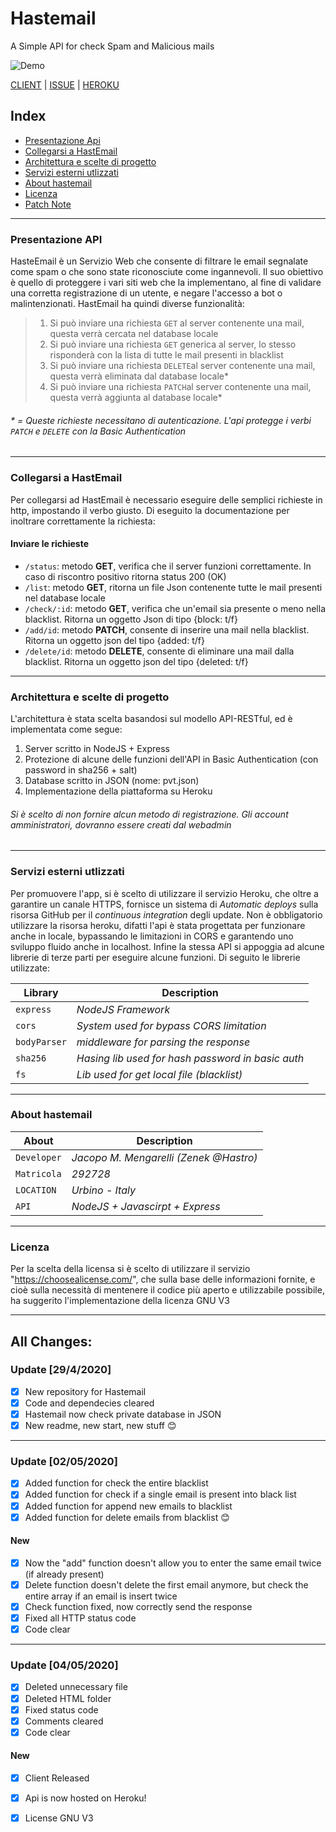 # Hastemail
A Simple API for check Spam and Malicious mails

![Demo](https://i.imgur.com/eYv6KLG.png)


[CLIENT](https://bit.ly/35wj3cG) | [ISSUE](https://bit.ly/336o6z6) | [HEROKU](https://bit.ly/2SBDI9V)

## Index
- [Presentazione Api](#presentazione-api)
- [Collegarsi a HastEmail](#collegarsi-a-hastemail)
- [Architettura e scelte di progetto](#architettura-e-scelte-di-progetto)
- [Servizi esterni utlizzati](#servizi-esterni-utlizzati)
- [About hastemail](#about-hastemail)
- [Licenza](#licenza)
- [Patch Note](#all-changes)

-----------
### Presentazione API
HasteEmail è un Servizio Web che consente di filtrare le email segnalate come spam o che sono state riconosciute come ingannevoli. Il suo obiettivo è quello di proteggere i vari siti web che la implementano, al fine di validare una corretta registrazione di un utente, e negare l'accesso a bot o malintenzionati.
HastEmail ha quindi diverse funzionalità:
>1. Si può inviare una richiesta `GET` al server contenente una mail, questa verrà cercata nel database locale
>2. Si può inviare una richiesta `GET` generica al server, lo stesso risponderà con la lista di tutte le mail presenti in blacklist
>3. Si può inviare una richiesta `DELETE`al server contenente una mail, questa verrà eliminata dal database locale*
>4. Si può inviare una richiesta `PATCH`al server contenente una mail, questa verrà aggiunta al database locale*


###### * = Queste richieste necessitano di autenticazione. L'api protegge i verbi `PATCH` e `DELETE` con la Basic Authentication  
-----------
### Collegarsi a HastEmail
Per collegarsi ad HastEmail è necessario eseguire delle semplici richieste in http, impostando il verbo giusto.
Di eseguito la documentazione per inoltrare correttamente la richiesta:

#### Inviare le richieste
- `/status`: metodo **GET**, verifica che il server funzioni correttamente. In caso di riscontro positivo ritorna status 200 (OK)
- `/list`: metodo **GET**, ritorna un file Json contenente tutte le mail presenti nel database locale
- `/check/:id`: metodo **GET**, verifica che un'email sia presente o meno nella blacklist. Ritorna un oggetto Json di tipo {block: t/f}
- `/add/id`: metodo **PATCH**, consente di inserire una mail nella blacklist. Ritorna un oggetto json del tipo {added: t/f}
- `/delete/id`: metodo **DELETE**, consente di eliminare una mail dalla blacklist. Ritorna un oggetto json del tipo {deleted: t/f}
-----------
### Architettura e scelte di progetto
L'architettura è stata scelta basandosi sul modello API-RESTful, ed è implementata come segue:
1. Server scritto in NodeJS + Express 
2. Protezione di alcune delle funzioni dell'API in Basic Authentication (con password in sha256 + salt)
3. Database scritto in JSON (nome: pvt.json)
4. Implementazione della piattaforma su Heroku

###### Si è scelto di non fornire alcun metodo di registrazione. Gli account amministratori, dovranno essere creati dal webadmin 
-----------
### Servizi esterni utlizzati
Per promuovere l'app, si è scelto di utilizzare il servizio Heroku, che oltre a garantire un canale HTTPS, fornisce un sistema di *Automatic deploys* sulla risorsa GitHub per il *continuous integration* degli update. Non è obbligatorio utilizzare la risorsa heroku, difatti l'api è stata progettata per funzionare anche in locale, bypassando le limitazioni in CORS e garantendo uno sviluppo fluido anche in localhost. Infine la stessa API si appoggia ad alcune librerie di terze parti per eseguire alcune funzioni.
Di seguito le librerie utilizzate:

Library | Description
--- | --- 
`express` | *NodeJS Framework*
`cors` | *System used for bypass CORS limitation*
`bodyParser` | *middleware for parsing the response*
`sha256` | *Hasing lib used for hash password in basic auth*
`fs` | *Lib used for get local file (blacklist)*
-----------
### About hastemail
About | Description
--- | --- 
`Developer` | *Jacopo M. Mengarelli (Zenek @Hastro)*
`Matricola` | *292728*
`LOCATION` | *Urbino - Italy*
`API` | *NodeJS + Javascirpt + Express*
-----------

### Licenza
Per la scelta della licensa si è scelto di utilizzare il servizio "https://choosealicense.com/", che sulla base delle informazioni fornite, e cioè sulla necessità di mentenere il codice più aperto e utilizzabile possibile, ha suggerito l'implementazione della licenza GNU V3


-----------
## All Changes:


### Update [29/4/2020]

- [x] New repository for Hastemail
- [x] Code and dependecies cleared
- [x] Hastemail now check private database in JSON
- [x] New readme, new start, new stuff 😊
-----------

### Update [02/05/2020]

- [x] Added function for check the entire blacklist
- [x] Added function for check if a single email is present into black list 
- [x] Added function for append new emails to blacklist
- [x] Added function for delete emails from blacklist 😊

#### New

- [x] Now the "add" function doesn't allow you to enter the same email twice (if already present)
- [x] Delete function doesn't delete the first email anymore, but check the entire array if an email is insert twice
- [x] Check function fixed, now correctly send the response 
- [x] Fixed all HTTP status code
- [x] Code clear

-----------
### Update [04/05/2020]

- [x] Deleted unnecessary file
- [x] Deleted HTML folder
- [x] Fixed status code
- [x] Comments cleared
- [x] Code clear

#### New

- [x] Client Released
- [x] Api is now hosted on Heroku!
- [x] License GNU V3











